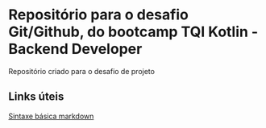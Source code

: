 # Repositório para o desafio Git/Github, do bootcamp TQI Kotlin - Backend Developer
Repositório criado para o desafio de projeto


## Links úteis
[Sintaxe básica markdown](https://www.markdownguide.org)
